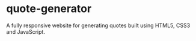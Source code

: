 # quote-generator
 A fully responsive website for generating quotes built using HTML5, CSS3 and JavaScript.
